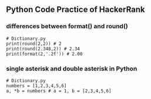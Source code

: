 ## Python Code Practice of HackerRank  
### differences between format() and round()  
~~~~
# Dictionary.py
print(round(2,2)) # 2
print(round(2.348,2)) # 2.34
print(format(2,'.2f')) # 2.00
~~~~  
### single asterisk and double asterisk in Python  
~~~~
# Dictionary.py
numbers = [1,2,3,4,5,6]
a, *b = numbers # a = 1, b = [2,3,4,5,6]
~~~~ 